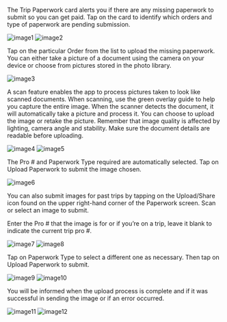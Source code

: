 The Trip Paperwork card alerts you if there are any missing paperwork to submit so you can get paid. Tap on the card to identify which orders and type of paperwork are pending submission.

![image1](_media/paperwork/image1.png)
![image2](_media/paperwork/image2.png)

Tap on the particular Order from the list to upload the missing paperwork. You can either take a picture of a document using the camera on your device or choose from pictures stored in the photo library.

![image3](_media/paperwork/image3.png)

A scan feature enables the app to process pictures taken to look like scanned documents. When scanning, use the green overlay guide to help you capture the entire image. When the scanner detects the document, it will automatically take a picture and process it. You can choose to upload the image or retake the picture. Remember that image quality is affected by lighting, camera angle and stability. Make sure the document details are readable before uploading. 

![image4](_media/paperwork/image4.png)
![image5](_media/paperwork/image5.png)


The Pro # and Paperwork Type required are automatically selected. Tap on Upload Paperwork to submit the image chosen.

![image6](_media/paperwork/image6.png)

You can also submit images for past trips by tapping on the Upload/Share icon found on the upper right-hand corner of the Paperwork screen. Scan or select an image to submit.

Enter the Pro # that the image is for or if you’re on a trip, leave it blank to indicate the current trip pro #.

![image7](_media/paperwork/image7.png)
![image8](_media/paperwork/image8.png)

Tap on Paperwork Type to select a different one as necessary. Then tap on Upload Paperwork to submit.

![image9](_media/paperwork/image9.png)
![image10](_media/paperwork/image10.png)

You will be informed when the upload process is complete and if it was successful in sending the image or if an error occurred.

![image11](_media/paperwork/image11.png)
![image12](_media/paperwork/image12.png)

